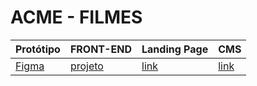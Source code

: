 # ACME - FILMES

Protótipo | FRONT-END | Landing Page | CMS
----------|-----------|--------------|-----
[Figma][link1] | [projeto][link2] | [link][link3] | [link][link3] 


[link1]: https://www.figma.com/file/EuecfEkI8BFCzR4eRJIbb6/lima-2022-strange-youtube
[link2]: https://github.com/fernandoleonid/strange-2022
[link3]: https://fernandoleonid.github.io/strange-2022/****
